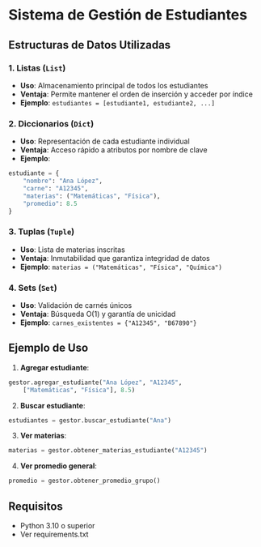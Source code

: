 # Sistema de Gestión de Estudiantes

## Estructuras de Datos Utilizadas

### 1. Listas (`List`)
- **Uso**: Almacenamiento principal de todos los estudiantes
- **Ventaja**: Permite mantener el orden de inserción y acceder por índice
- **Ejemplo**: `estudiantes = [estudiante1, estudiante2, ...]`

### 2. Diccionarios (`Dict`)
- **Uso**: Representación de cada estudiante individual
- **Ventaja**: Acceso rápido a atributos por nombre de clave
- **Ejemplo**: 
```python
estudiante = {
    "nombre": "Ana López",
    "carne": "A12345",
    "materias": ("Matemáticas", "Física"),
    "promedio": 8.5
}
```

### 3. Tuplas (`Tuple`)
- **Uso**: Lista de materias inscritas
- **Ventaja**: Inmutabilidad que garantiza integridad de datos
- **Ejemplo**: `materias = ("Matemáticas", "Física", "Química")`

### 4. Sets (`Set`)
- **Uso**: Validación de carnés únicos
- **Ventaja**: Búsqueda O(1) y garantía de unicidad
- **Ejemplo**: `carnes_existentes = {"A12345", "B67890"}`

## Ejemplo de Uso

1. **Agregar estudiante**:
```python
gestor.agregar_estudiante("Ana López", "A12345", 
    ["Matemáticas", "Física"], 8.5)
```

2. **Buscar estudiante**:
```python
estudiantes = gestor.buscar_estudiante("Ana")
```

3. **Ver materias**:
```python
materias = gestor.obtener_materias_estudiante("A12345")
```

4. **Ver promedio general**:
```python
promedio = gestor.obtener_promedio_grupo()
```

## Requisitos
- Python 3.10 o superior
- Ver requirements.txt
